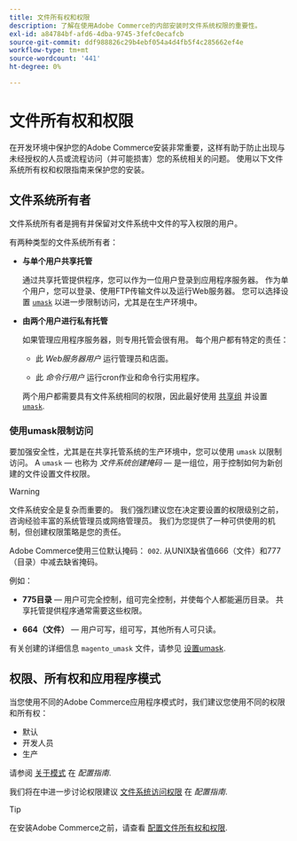 ```yaml
---
title: 文件所有权和权限
description: 了解在使用Adobe Commerce的内部安装时文件系统权限的重要性。
exl-id: a84784bf-afd6-4dba-9745-3fefc0ecafcb
source-git-commit: ddf988826c29b4ebf054a4d4fb5f4c285662ef4e
workflow-type: tm+mt
source-wordcount: '441'
ht-degree: 0%

---
```


# 文件所有权和权限

在开发环境中保护您的Adobe Commerce安装非常重要，这样有助于防止出现与未经授权的人员或流程访问（并可能损害）您的系统相关的问题。 使用以下文件系统所有权和权限指南来保护您的安装。

## 文件系统所有者

文件系统所有者是拥有并保留对文件系统中文件的写入权限的用户。

有两种类型的文件系统所有者：

- **与单个用户共享托管**

  通过共享托管提供程序，您可以作为一位用户登录到应用程序服务器。 作为单个用户，您可以登录、使用FTP传输文件以及运行Web服务器。 您可以选择设置 [`umask`](#restrict-access-with-a-umask) 以进一步限制访问，尤其是在生产环境中。

- **由两个用户进行私有托管**

  如果管理应用程序服务器，则专用托管会很有用。 每个用户都有特定的责任：

   - 此 _Web服务器用户_ 运行管理员和店面。

   - 此 _命令行用户_ 运行cron作业和命令行实用程序。

  两个用户都需要具有文件系统相同的权限，因此最好使用 [共享组](configure-permissions.md#set-ownership-and-permissions-for-two-users) 并设置 [`umask`](#restrict-access-with-a-umask).

### 使用umask限制访问

要加强安全性，尤其是在共享托管系统的生产环境中，您可以使用 `umask` 以限制访问。 A `umask` — 也称为 _文件系统创建掩码_ — 是一组位，用于控制如何为新创建的文件设置文件权限。

>[!WARNING]
>
>文件系统安全是复杂而重要的。 我们强烈建议您在决定要设置的权限级别之前，咨询经验丰富的系统管理员或网络管理员。 我们为您提供了一种可供使用的机制，但创建权限策略是您的责任。

Adobe Commerce使用三位默认掩码： `002`. 从UNIX缺省值666（文件）和777（目录）中减去缺省掩码。

例如：

- **775目录** — 用户可完全控制，组可完全控制，并使每个人都能遍历目录。 共享托管提供程序通常需要这些权限。

- **664（文件）** — 用户可写，组可写，其他所有人可只读。

有关创建的详细信息 `magento_umask` 文件，请参见 [设置umask](../../next-steps/set-umask.md).

## 权限、所有权和应用程序模式

当您使用不同的Adobe Commerce应用程序模式时，我们建议您使用不同的权限和所有权：

- 默认
- 开发人员
- 生产

请参阅 [关于模式](../../../configuration/bootstrap/application-modes.md) 在 _配置指南_.

我们将在中进一步讨论权限建议 [文件系统访问权限](../../../configuration/deployment/file-system-permissions.md) 在 _配置指南_.

>[!TIP]
>
>在安装Adobe Commerce之前，请查看 [配置文件所有权和权限](configure-permissions.md).
